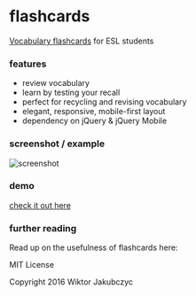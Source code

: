 # flashcards
[Vocabulary flashcards](http://monolithpl.github.io/flashcards) for ESL students

### features
- review vocabulary
- learn by testing your recall
- perfect for recycling and revising vocabulary
- elegant, responsive, mobile-first layout
- dependency on jQuery & jQuery Mobile

### screenshot / example
![screenshot](http://monolithpl.github.io/flashcards/flashcards.png "screenshot")

### demo
[check it out here](http://monolithpl.github.io/flashcards)

### further reading
Read up on the usefulness of flashcards here:

MIT License

Copyright 2016 Wiktor Jakubczyc
